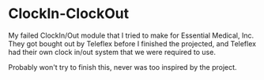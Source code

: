 # ClockIn-ClockOut
My failed ClockIn/Out module that I tried to make for Essential Medical, Inc. They got bought out by Teleflex before I finished the projected, and Teleflex had their own clock in/out system that we were required to use. 

Probably won't try to finish this, never was too inspired by the project.
